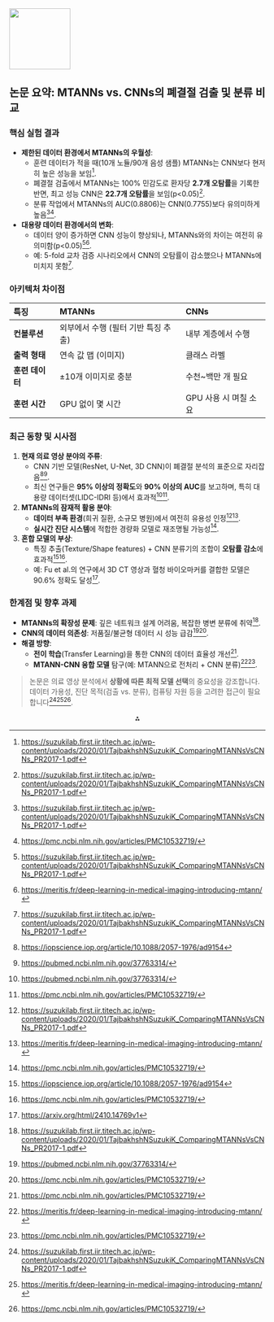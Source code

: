 <img src="https://r2cdn.perplexity.ai/pplx-full-logo-primary-dark%402x.png" class="logo" width="120"/>

## 논문 요약: MTANNs vs. CNNs의 폐결절 검출 및 분류 비교

### 핵심 실험 결과

- **제한된 데이터 환경에서 MTANNs의 우월성**:
    - 훈련 데이터가 적을 때(10개 노듈/90개 음성 샘플) MTANNs는 CNN보다 현저히 높은 성능을 보임[^1_1].
    - 폐결절 검출에서 MTANNs는 100% 민감도로 환자당 **2.7개 오탐률**을 기록한 반면, 최고 성능 CNN은 **22.7개 오탐률**을 보임(p<0.05)[^1_1].
    - 분류 작업에서 MTANNs의 AUC(0.8806)는 CNN(0.7755)보다 유의미하게 높음[^1_1][^1_5].
- **대용량 데이터 환경에서의 변화**:
    - 데이터 양이 증가하면 CNN 성능이 향상되나, MTANNs와의 차이는 여전히 유의미함(p<0.05)[^1_1][^1_2].
    - 예: 5-fold 교차 검증 시나리오에서 CNN의 오탐률이 감소했으나 MTANNs에 미치지 못함[^1_1].


### 아키텍처 차이점

| **특징** | **MTANNs** | **CNNs** |
| :-- | :-- | :-- |
| **컨볼루션** | 외부에서 수행 (필터 기반 특징 추출) | 내부 계층에서 수행 |
| **출력 형태** | 연속 값 맵 (이미지) | 클래스 라벨 |
| **훈련 데이터** | ±10개 이미지로 충분 | 수천~백만 개 필요 |
| **훈련 시간** | GPU 없이 몇 시간 | GPU 사용 시 며칠 소요 |

### 최근 동향 및 시사점

1. **현재 의료 영상 분야의 주류**:
    - CNN 기반 모델(ResNet, U-Net, 3D CNN)이 폐결절 분석의 표준으로 자리잡음[^1_3][^1_4].
    - 최신 연구들은 **95% 이상의 정확도**와 **90% 이상의 AUC**를 보고하며, 특히 대용량 데이터셋(LIDC-IDRI 등)에서 효과적[^1_4][^1_5].
2. **MTANNs의 잠재적 활용 분야**:
    - **데이터 부족 환경**(희귀 질환, 소규모 병원)에서 여전히 유용성 인정[^1_1][^1_2].
    - **실시간 진단 시스템**에 적합한 경량화 모델로 재조명될 가능성[^1_5].
3. **혼합 모델의 부상**:
    - 특징 추출(Texture/Shape features) + CNN 분류기의 조합이 **오탐률 감소**에 효과적[^1_3][^1_5].
    - 예: Fu et al.의 연구에서 3D CT 영상과 혈청 바이오마커를 결합한 모델은 90.6% 정확도 달성[^1_6].

### 한계점 및 향후 과제

- **MTANNs의 확장성 문제**: 깊은 네트워크 설계 어려움, 복잡한 병변 분류에 취약[^1_1].
- **CNN의 데이터 의존성**: 저품질/불균형 데이터 시 성능 급감[^1_4][^1_5].
- **해결 방향**:
    - **전이 학습**(Transfer Learning)을 통한 CNN의 데이터 효율성 개선[^1_5].
    - **MTANN-CNN 융합 모델** 탐구(예: MTANN으로 전처리 + CNN 분류)[^1_2][^1_5].

> 논문은 의료 영상 분석에서 **상황에 따른 최적 모델 선택**의 중요성을 강조합니다. 데이터 가용성, 진단 목적(검출 vs. 분류), 컴퓨팅 자원 등을 고려한 접근이 필요합니다[^1_1][^1_2][^1_5].

<div style="text-align: center">⁂</div>

[^1_1]: https://suzukilab.first.iir.titech.ac.jp/wp-content/uploads/2020/01/TajbakhshNSuzukiK_ComparingMTANNsVsCNNs_PR2017-1.pdf

[^1_2]: https://meritis.fr/deep-learning-in-medical-imaging-introducing-mtann/

[^1_3]: https://iopscience.iop.org/article/10.1088/2057-1976/ad9154

[^1_4]: https://pubmed.ncbi.nlm.nih.gov/37763314/

[^1_5]: https://pmc.ncbi.nlm.nih.gov/articles/PMC10532719/

[^1_6]: https://arxiv.org/html/2410.14769v1

[^1_7]: https://linkinghub.elsevier.com/retrieve/pii/S0031320316302795

[^1_8]: https://link.springer.com/10.1007/s12652-023-04711-9

[^1_9]: https://link.springer.com/10.1007/s10278-023-00809-w

[^1_10]: https://link.springer.com/10.1007/s10278-023-00822-z

[^1_11]: http://link.springer.com/10.1007/978-3-319-54526-4_7

[^1_12]: https://www.sciencedirect.com/science/article/pii/S0031320316302795

[^1_13]: https://ui.adsabs.harvard.edu/abs/2017PatRe..63..476T/abstract

[^1_14]: https://www.semanticscholar.org/paper/Comparing-two-classes-of-end-to-end-models-in-lung-Tajbakhsh-Suzuki/a5075a9a0d30ea5e5ef1816f25b64a109436a966

[^1_15]: https://ieeexplore.ieee.org/document/10452545/

[^1_16]: https://www.semanticscholar.org/paper/0aad16fbbe39a9d5703e2ed11b97b08f7285b513

[^1_17]: http://link.springer.com/10.1007/s10278-019-00221-3

[^1_18]: https://dl.acm.org/doi/10.1145/3655755.3655784

[^1_19]: https://ieeexplore.ieee.org/document/10499183/

[^1_20]: https://www.mdpi.com/1424-8220/19/17/3722

[^1_21]: https://ieeexplore.ieee.org/document/10540203/

[^1_22]: https://ieeexplore.ieee.org/document/9972595/

[^1_23]: https://www.mdpi.com/2306-5354/10/11/1245

[^1_24]: https://www.sciencedirect.com/science/article/abs/pii/S0031320316302795

[^1_25]: https://pubmed.ncbi.nlm.nih.gov/30440489/

[^1_26]: https://www.techscience.com/csse/v48n6/58686/html

[^1_27]: https://journals.plos.org/plosone/article?id=10.1371%2Fjournal.pone.0188290

[^1_28]: https://www3.cs.stonybrook.edu/~qin/research/2018-pr-multi-view-cnns-for-lung-nodule.pdf

[^1_29]: https://ieeexplore.ieee.org/document/10274463/

[^1_30]: https://www.nature.com/articles/s41598-024-51833-x

[^1_31]: https://www.ijsrcseit.com/index.php/home/article/view/CSEIT25112820

[^1_32]: https://gvpress.com/journals/IJHIT/vol13_no2/vol13_no2_2020_04.html

[^1_33]: https://pubs.aip.org/aip/acp/article/3161/1/020093/3310499/Automatic-lung-nodule-classification-using-deep

[^1_34]: https://www.sciencedirect.com/science/article/abs/pii/S0950705120304378

[^1_35]: https://pmc.ncbi.nlm.nih.gov/articles/PMC6749467/

[^1_36]: http://arxiv.org/abs/1904.05956

